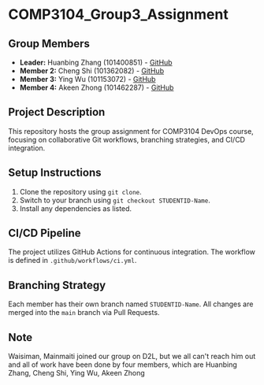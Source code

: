 # COMP3104_Group3_Assignment
## Group Members
- **Leader:** Huanbing Zhang (101400851) - [GitHub](https://github.com/rocketbing)
- **Member 2:** Cheng Shi (101362082) - [GitHub](https://github.com/Youyouccc)
- **Member 3:** Ying Wu (101153072) - [GitHub](https://github.com/yingwu1203)
- **Member 4:** Akeen Zhong (101462287) - [GitHub](https://github.com/SkyIris)

## Project Description
This repository hosts the group assignment for COMP3104 DevOps course, focusing on collaborative Git workflows, branching strategies, and CI/CD integration.

## Setup Instructions
1. Clone the repository using `git clone`.
2. Switch to your branch using `git checkout STUDENTID-Name`.
3. Install any dependencies as listed.

## CI/CD Pipeline
The project utilizes GitHub Actions for continuous integration. The workflow is defined in `.github/workflows/ci.yml`.

## Branching Strategy
Each member has their own branch named `STUDENTID-Name`. All changes are merged into the `main` branch via Pull Requests.

## Note
Waisiman, Mainmaiti joined our group on D2L, but we all can't reach him out and all of work have been done by four members, which are Huanbing Zhang, Cheng Shi, Ying Wu, Akeen Zhong